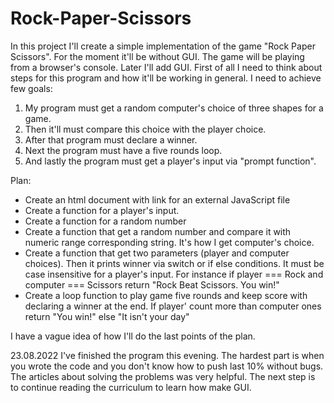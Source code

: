 # Rock-Paper-Scissors
In this project I'll create a simple implementation of the game "Rock Paper Scissors".
For the moment it'll be without GUI. The game will be playing from a browser's console. Later I'll add GUI.
First of all I need to think about steps for this program and how it'll be working in general.
I need to achieve few goals:
1. My program must get a random computer's choice of three shapes for a game.
2. Then it'll must compare this choice with the player choice. 
3. After that program must declare a winner.
4. Next the program must have a five rounds loop.
5. And lastly the program must get a player's input via "prompt function".

Plan:
- Create an html document with link for an external JavaScript file
- Create a function for a player's input. 
- Create a function for a random number
- Create a function that get a random number and compare it with numeric range corresponding string. It's how I get        computer's choice.
- Create a function that get two parameters (player and computer choices). Then it prints winner via switch or if else conditions. It must be case insensitive for a player's input. For instance if player === Rock and computer === Scissors return "Rock Beat Scissors. You win!"
- Create a loop function to play game five rounds and keep score with declaring a winner at the end. If player' count more than computer ones return "You win!" else "It isn't your day" 

I have a vague idea of how I'll do the last points of the plan. 

23.08.2022
I've finished the program this evening. The hardest part is when you wrote the code and you don't know how to push last 10% without bugs. The articles about solving the problems was very helpful. The next step is to continue reading the curriculum to learn how make GUI.